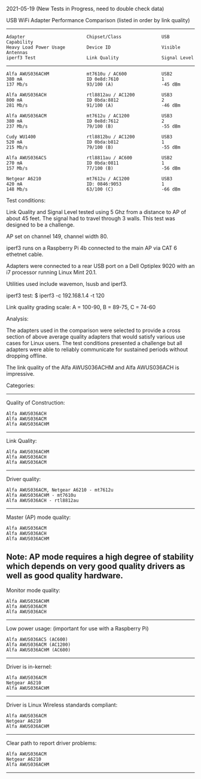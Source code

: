 2021-05-19 (New Tests in Progress, need to double check data)

USB WiFi Adapter Performance Comparison (listed in order by link quality)

-----
```
Adapter                       Chipset/Class               USB Capability
Heavy Load Power Usage        Device ID                   Visible Antennas
iperf3 Test                   Link Quality                Signal Level
```
-----
```
Alfa AWUS036ACHM              mt7610u / AC600             USB2
380 mA                        ID 0e8d:7610                1
137 Mb/s                      93/100 (A)                  -45 dBm

Alfa AWUS036ACH               rtl8812au / AC1200          USB3
800 mA                        ID 0bda:8812                2
281 Mb/s                      91/100 (A)                  -46 dBm

Alfa AWUS036ACM               mt7612u / AC1200            USB3
380 mA                        ID 0e8d:7612                2
237 Mb/s                      79/100 (B)                  -55 dBm

Cudy WU1400                   rtl8812bu / AC1200          USB3
520 mA                        ID 0bda:b812                1
215 Mb/s                      79/100 (B)                  -55 dBm

Alfa AWUS036ACS               rtl8811au / AC600           USB2
270 mA                        ID 0bda:0811                1
157 Mb/s                      77/100 (B)                  -56 dBm

Netgear A6210                 mt7612u / AC1200            USB3
420 mA                        ID: 0846:9053               1
148 Mb/s                      63/100 (C)                  -66 dBm
```

Test conditions:

Link Quality and Signal Level tested using 5 Ghz from a distance to AP
of about 45 feet. The signal had to travel through 3 walls. This test was
designed to be a challenge.

AP set on channel 149, channel width 80.

iperf3 runs on a Raspberry Pi 4b connected to the main AP via CAT 6
ethetnet cable.

Adapters were connected to a rear USB port on a Dell Optiplex 9020
with an i7 processor running Linux Mint 20.1.

Utilities used include wavemon, lsusb and iperf3.

iperf3 test: $ iperf3 -c 192.168.1.4 -t 120

Link quality grading scale: A = 100-90, B = 89-75, C = 74-60

Analysis:

The adapters used in the comparison were selected to provide a cross section
of above average quality adapters that would satisfy various use cases for
Linux users. The test conditions presented a challenge but all adapters were
able to reliably communicate for sustained periods without dropping offline.

The link quality of the Alfa AWUS036ACHM and Alfa AWUS036ACH is impressive.



Categories:

-----

Quality of Construction:
```
Alfa AWUS036ACH
Alfa AWUS036ACM
Alfa AWUS036ACHM
```
-----

Link Quality:
```
Alfa AWUS036ACHM
Alfa AWUS036ACH
Alfa AWUS036ACM

```
-----

Driver quality:
```
Alfa AWUS036ACM, Netgear A6210 - mt7612u
Alfa AWUS036ACHM - mt7610u
Alfa AWUS036ACH - rtl8812au
```
-----

Master (AP) mode quality:
```
Alfa AWUS036ACM
Alfa AWUS036ACH
Alfa AWUS036ACHM
```
Note: AP mode requires a high degree of stability which depends on very good quality drivers as well as good quality hardware. 
-----

Monitor mode quality:
```
Alfa AWUS036ACHM
Alfa AWUS036ACM
Alfa AWUS036ACH
```
-----

Low power usage:
(important for use with a Raspberry Pi)
```
Alfa AWUS036ACS (AC600)
Alfa AWUS036ACM (AC1200)
Alfa AWUS036ACHM (AC600)
```
-----

Driver is in-kernel:
```
Alfa AWUS036ACM
Netgear A6210
Alfa AWUS036ACHM
```
-----

Driver is Linux Wireless standards compliant:
```
Alfa AWUS036ACM
Netgear A6210
Alfa AWUS036ACHM
```
-----

Clear path to report driver problems:
```
Alfa AWUS036ACM
Netgear A6210
Alfa AWUS036ACHM
```
-----

